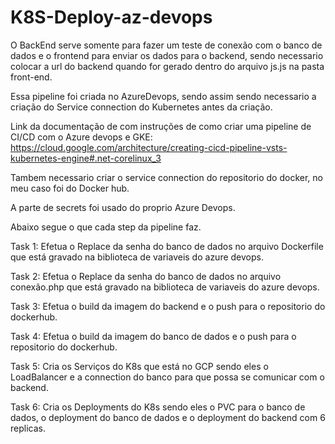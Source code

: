# K8S-Deploy-az-devops

O BackEnd serve somente para fazer um teste de conexão com o banco de dados e o frontend para enviar os dados para o backend, sendo necessario colocar a url do backend quando for gerado dentro do arquivo js.js na pasta front-end.

Essa pipeline foi criada no AzureDevops, sendo assim sendo necessario a criação do Service connection do Kubernetes antes da criação.

Link da documentação de com instruções de como criar uma pipeline de CI/CD com o Azure devops e GKE: https://cloud.google.com/architecture/creating-cicd-pipeline-vsts-kubernetes-engine#.net-corelinux_3

Tambem necessario criar o service connection do repositorio do docker, no meu caso foi do Docker hub.

A parte de secrets foi usado do proprio Azure Devops.


Abaixo segue o que cada step da pipeline faz.

Task 1: Efetua o Replace da senha do banco de dados no arquivo Dockerfile que está gravado na biblioteca de variaveis do azure devops.

Task 2: Efetua o Replace da senha do banco de dados no arquivo conexão.php que está gravado na biblioteca de variaveis do azure devops.

Task 3: Efetua o build da imagem do backend e o push para o repositorio do dockerhub.

Task 4: Efetua o build da imagem do banco de dados e o push para o repositorio do dockerhub.

Task 5: Cria os Serviços do K8s que está no GCP sendo eles o LoadBalancer e a connection do banco para que possa se comunicar com o backend.

Task 6: Cria os Deployments do K8s sendo eles o PVC para o banco de dados, o deployment do banco de dados e o deployment do backend com 6 replicas.


